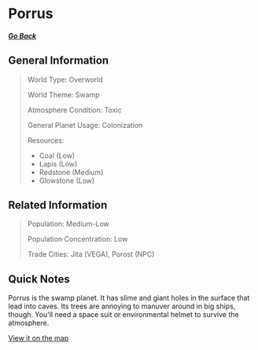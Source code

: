 # Porrus

##### [Go Back](/wiki/space#planets)

## General Information

> World Type: Overworld
>
> World Theme: Swamp
>
> Atmosphere Condition: Toxic
>
> General Planet Usage: Colonization
>
> Resources:
> - Coal (Low)
> - Lapis (Low)
> - Redstone (Medium)
> - Glowstone (Low)

## Related Information

> Population: Medium-Low
>
> Population Concentration: Low
>
> Trade Cities: Jita (VEGA), Porost (NPC)

## Quick Notes

Porrus is the swamp planet. It has slime and giant holes in the surface that lead into caves. Its trees are annoying to manuver around in big ships, though. You'll need a space suit or environmental helmet to survive the atmosphere.

[View it on the map](https://dynmap.starlegacy.net/?worldname=Porrus)

